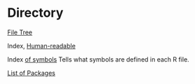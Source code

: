 Directory
=========

[File Tree](../../..)

Index, [Human-readable](../../../7/0/index.md)

Index [of symbols](../../../2/1/0/symbols.dat) Tells what symbols are defined in each R file.

[List of Packages](../../../1/3/0/list.md)
